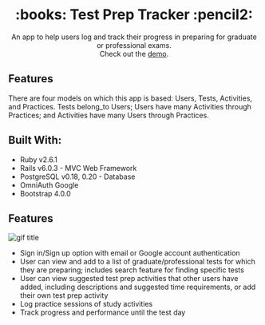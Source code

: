 <h1 align="center">:books: Test Prep Tracker :pencil2:</h1>
<p align="center">An app to help users log and track their progress in preparing for graduate or professional exams.<br>
Check out the <a href="https://vimeo.com/509897295)">demo</a>.
</p>

## Features
There are four models on which this app is based: Users, Tests, Activities, and Practices. Tests belong_to Users; Users have many Activities through Practices; and Activities have many Users through Practices.

## Built With:
* Ruby v2.6.1
* Rails v6.0.3 - MVC Web Framework
* PostgreSQL v0.18, 0.20 - Database
* OmniAuth Google
* Bootstrap 4.0.0

## Features
![gif title](https://github.com/ejgann/test_prep/find/master?raw=true)

* Sign in/Sign up option with email or Google account authentication
* User can view and add to a list of graduate/professional tests for which they are preparing; includes search feature for finding specific tests
* User can view suggested test prep activities that other users have added, including descriptions and suggested time requirements, or add their own test prep activity
* Log practice sessions of study activities
* Track progress and performance until the test day
